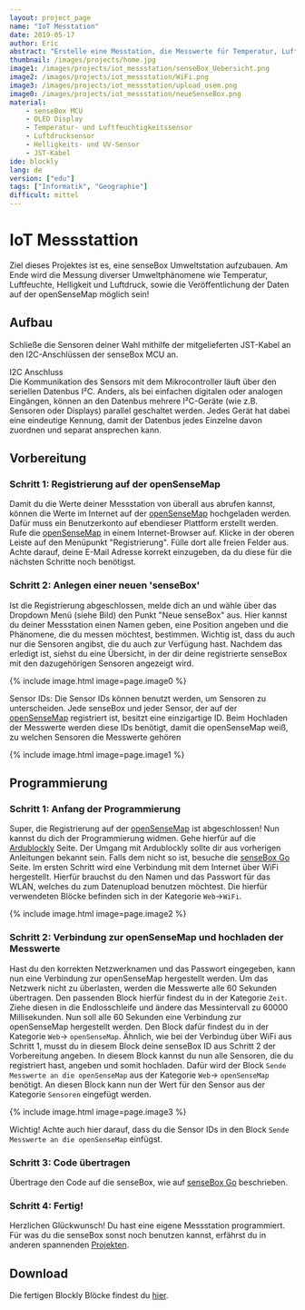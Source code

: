 ```yaml
---
layout: project_page
name: "IoT Messtation"
date: 2019-05-17
author: Eric
abstract: "Erstelle eine Messtation, die Messwerte für Temperatur, Luftfeuchte, Luftdruck, Helligkeit und UV-Intensität an die openSenseMap schickt."
thumbnail: /images/projects/home.jpg
image1: /images/projects/iot_messstation/senseBox_Uebersicht.png
image2: /images/projects/iot_messstation/WiFi.png
image3: /images/projects/iot_messstation/upload_osem.png
image0: /images/projects/iot_messstation/neueSenseBox.png
material:
    - senseBox MCU
    - OLED Display
    - Temperatur- und Luftfeuchtigkeitssensor 
    - Luftdrucksensor 
    - Helligkeits- und UV-Sensor 
    - JST-Kabel
ide: blockly    
lang: de
version: ["edu"]
tags: ["Informatik", "Geographie"]
difficult: mittel
---
```

# IoT Messstattion 
Ziel dieses Projektes ist es, eine senseBox Umweltstation aufzubauen. Am Ende wird die Messung diverser Umweltphänomene wie Temperatur, Luftfeuchte, Helligkeit und Luftdruck, sowie die Veröffentlichung der Daten auf der openSenseMap möglich sein!

## Aufbau
Schließe die Sensoren deiner Wahl mithilfe der mitgelieferten JST-Kabel an den I2C-Anschlüssen der senseBox MCU an.

<div class="panel panel-success">
  <div class="panel-heading">
    I2C Anschluss
  </div>
  <div class="panel panel-success">
    <div class="panel-body">
    Die Kommunikation des Sensors mit dem Mikrocontroller läuft über den seriellen Datenbus I²C. Anders, als bei einfachen digitalen oder analogen Eingängen, können an den Datenbus mehrere I²C-Geräte (wie z.B. Sensoren oder Displays) parallel geschaltet werden. Jedes Gerät hat dabei eine eindeutige Kennung, damit der Datenbus jedes Einzelne davon zuordnen und separat ansprechen kann.
    </div>
  </div>
</div>

## Vorbereitung

### Schritt 1: Registrierung auf der openSenseMap

Damit du die Werte deiner Messstation von überall aus abrufen kannst, können die Werte im Internet auf der [openSenseMap](www.opensensemap.org) hochgeladen werden. Dafür muss ein Benutzerkonto auf ebendieser Plattform erstellt werden. Rufe die [openSenseMap](www.opensensemap.org) in einem Internet-Browser auf. Klicke in der oberen Leiste auf den Menüpunkt "Registrierung". Fülle dort alle freien Felder aus. Achte darauf, deine E-Mail Adresse korrekt einzugeben, da du diese für die nächsten Schritte noch benötigst. 

### Schritt 2: Anlegen einer neuen 'senseBox'

Ist die Registrierung abgeschlossen, melde dich an und wähle über das Dropdown Menü (siehe Bild) den Punkt "Neue senseBox" aus. Hier kannst du deiner Messstation einen Namen geben, eine Position angeben und die Phänomene, die du messen möchtest, bestimmen. Wichtig ist, dass du auch nur die Sensoren angibst, die du auch zur Verfügung hast. Nachdem das erledigt ist, siehst du eine Übersicht, in der dir deine registrierte senseBox mit den dazugehörigen Sensoren angezeigt wird.

{% include image.html image=page.image0 %}

<div class="panel panel-success">
  <div class="panel-heading">
  Sensor IDs: Die Sensor IDs können benutzt werden, um Sensoren zu unterscheiden. Jede senseBox und jeder Sensor, der auf der <a href='www.opensensemap.org'>openSenseMap</a> registriert ist, besitzt eine einzigartige ID. Beim Hochladen der Messwerte werden  diese IDs benötigt, damit die openSenseMap weiß, zu welchen Sensoren die Messwerte gehören
  </div>
</div>

{% include image.html image=page.image1 %}

## Programmierung
### Schritt 1: Anfang der Programmierung

Super, die Registrierung auf der [openSenseMap](www.opensensemap.org) ist abgeschlossen! Nun kannst du dich der Programmierung widmen. Gehe hierfür auf die [Ardublockly](https://blockly.sensebox.de/ardublockly/?lang=de&board=sensebox-mcu) Seite. Der Umgang mit Ardublockly sollte dir aus vorherigen Anleitungen bekannt sein. Falls dem nicht so ist, besuche die [senseBox Go](www.sensebox.de/go) Seite.
Im ersten Schritt wird  eine Verbindung mit dem Internet über WiFi hergestellt. Hierfür brauchst du den Namen und das Passwort für das WLAN, welches du zum Datenupload benutzen möchtest. Die hierfür verwendeten Blöcke befinden sich in der Kategorie `Web`->`WiFi`.


{% include image.html image=page.image2 %}
 

### Schritt 2: Verbindung zur openSenseMap und hochladen der Messwerte
Hast du den korrekten Netzwerknamen und das Passwort eingegeben, kann nun eine Verbindung zur openSenseMap hergestellt werden. Um das Netzwerk nicht zu überlasten, werden die Messwerte alle 60 Sekunden übertragen. Den passenden Block hierfür findest du in der Kategorie `Zeit`. Ziehe diesen in die Endlosschleife und ändere das Messintervall zu 60000 Millisekunden. Nun soll alle 60 Sekunden eine Verbindung zur openSenseMap hergestellt werden. Den Block dafür findest du in der Kategorie `Web`-> `openSenseMap`. Ähnlich, wie bei der Verbindug über WiFi aus Schritt 1, musst du in diesem Block deine senseBox ID aus Schritt 2 der Vorbereitung angeben. 
In diesem Block kannst du nun alle Sensoren, die du registriert hast, angeben und somit hochladen. Dafür wird der Block `Sende Messwerte an die openSenseMap` aus der Kategorie `Web`-> `openSenseMap` benötigt. An diesen Block kann nun der Wert für den Sensor aus der Kategorie `Sensoren` eingefügt werden.

{% include image.html image=page.image3 %}

Wichtig! Achte auch hier darauf, dass du die Sensor IDs in den Block `Sende Messwerte an die openSenseMap` einfügst. 

### Schritt 3: Code übertragen

Übertrage den Code auf die senseBox, wie auf [senseBox Go](www.sensebox.de/go) beschrieben.

### Schritt 4: Fertig!

Herzlichen Glückwunsch! Du hast eine eigene Messstation programmiert. Für was du die senseBox sonst noch benutzen kannst, erfährst du in anderen spannenden [Projekten](www.sensebox.de/de/projects).

## Download 

Die fertigen Blockly Blöcke findest du <a href="https://raw.githubusercontent.com/sensebox/resources/master/code/Blockly_Sketch.xml" download="https://raw.githubusercontent.com/sensebox/resources/master/code/Blockly_Sketch.xml">hier</a>.

